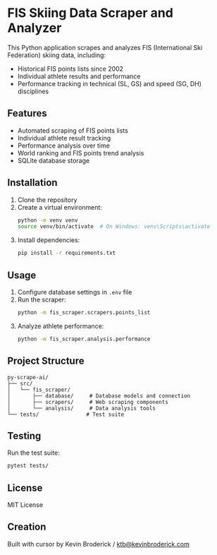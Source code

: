 # FIS Skiing Data Scraper and Analyzer

This Python application scrapes and analyzes FIS (International Ski Federation) skiing data, including:
- Historical FIS points lists since 2002
- Individual athlete results and performance
- Performance tracking in technical (SL, GS) and speed (SG, DH) disciplines

## Features

- Automated scraping of FIS points lists
- Individual athlete result tracking
- Performance analysis over time
- World ranking and FIS points trend analysis
- SQLite database storage

## Installation

1. Clone the repository
2. Create a virtual environment:
   ```bash
   python -m venv venv
   source venv/bin/activate  # On Windows: venv\Scripts\activate
   ```
3. Install dependencies:
   ```bash
   pip install -r requirements.txt
   ```

## Usage

1. Configure database settings in `.env` file
2. Run the scraper:
   ```bash
   python -m fis_scraper.scrapers.points_list
   ```
3. Analyze athlete performance:
   ```bash
   python -m fis_scraper.analysis.performance
   ```

## Project Structure

```
py-scrape-ai/
├── src/
│   └── fis_scraper/
│       ├── database/     # Database models and connection
│       ├── scrapers/     # Web scraping components
│       └── analysis/     # Data analysis tools
└── tests/               # Test suite
```

## Testing

Run the test suite:
```bash
pytest tests/
```

## License

MIT License 

## Creation

Built with cursor by Kevin Broderick / ktb@kevinbroderick.com